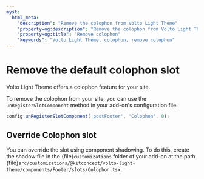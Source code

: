 ```yaml
---
myst:
  html_meta:
    "description": "Remove the colophon from Volto Light Theme"
    "property=og:description": "Remove the colophon from Volto Light Theme"
    "property=og:title": "Remove colophon"
    "keywords": "Volto Light Theme, colophon, remove colophon"
---
```


# Remove the default colophon slot

Volto Light Theme offers a colophon feature for your site.

To remove the colophon from your site, you can use the `unRegisterSlotComponent` method in your add-on's configuration file.

```ts
config.unRegisterSlotComponent('postFooter', 'Colophon', 0);
```

## Override Colophon slot

You can override the slot using component shadowing.
To do this, create the shadow file in the {file}`customizations` folder of your add-on at the path {file}`src/customizations/@kitconcept/volto-light-theme/components/Footer/slots/Colophon.tsx`.
